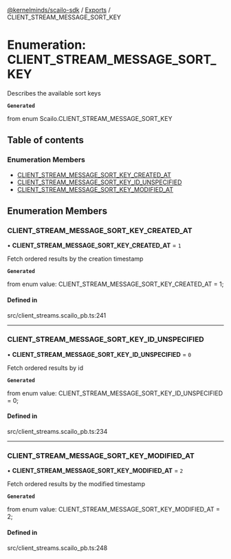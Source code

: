 [@kernelminds/scailo-sdk](../README.md) / [Exports](../modules.md) / CLIENT\_STREAM\_MESSAGE\_SORT\_KEY

# Enumeration: CLIENT\_STREAM\_MESSAGE\_SORT\_KEY

Describes the available sort keys

**`Generated`**

from enum Scailo.CLIENT_STREAM_MESSAGE_SORT_KEY

## Table of contents

### Enumeration Members

- [CLIENT\_STREAM\_MESSAGE\_SORT\_KEY\_CREATED\_AT](CLIENT_STREAM_MESSAGE_SORT_KEY.md#client_stream_message_sort_key_created_at)
- [CLIENT\_STREAM\_MESSAGE\_SORT\_KEY\_ID\_UNSPECIFIED](CLIENT_STREAM_MESSAGE_SORT_KEY.md#client_stream_message_sort_key_id_unspecified)
- [CLIENT\_STREAM\_MESSAGE\_SORT\_KEY\_MODIFIED\_AT](CLIENT_STREAM_MESSAGE_SORT_KEY.md#client_stream_message_sort_key_modified_at)

## Enumeration Members

### CLIENT\_STREAM\_MESSAGE\_SORT\_KEY\_CREATED\_AT

• **CLIENT\_STREAM\_MESSAGE\_SORT\_KEY\_CREATED\_AT** = ``1``

Fetch ordered results by the creation timestamp

**`Generated`**

from enum value: CLIENT_STREAM_MESSAGE_SORT_KEY_CREATED_AT = 1;

#### Defined in

src/client_streams.scailo_pb.ts:241

___

### CLIENT\_STREAM\_MESSAGE\_SORT\_KEY\_ID\_UNSPECIFIED

• **CLIENT\_STREAM\_MESSAGE\_SORT\_KEY\_ID\_UNSPECIFIED** = ``0``

Fetch ordered results by id

**`Generated`**

from enum value: CLIENT_STREAM_MESSAGE_SORT_KEY_ID_UNSPECIFIED = 0;

#### Defined in

src/client_streams.scailo_pb.ts:234

___

### CLIENT\_STREAM\_MESSAGE\_SORT\_KEY\_MODIFIED\_AT

• **CLIENT\_STREAM\_MESSAGE\_SORT\_KEY\_MODIFIED\_AT** = ``2``

Fetch ordered results by the modified timestamp

**`Generated`**

from enum value: CLIENT_STREAM_MESSAGE_SORT_KEY_MODIFIED_AT = 2;

#### Defined in

src/client_streams.scailo_pb.ts:248
